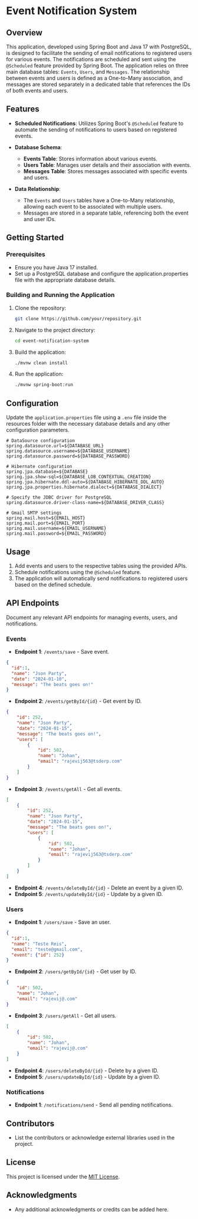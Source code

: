 # Event Notification System

## Overview

This application, developed using Spring Boot and Java 17 with PostgreSQL, is designed to facilitate the sending of email notifications to registered users for various events. The notifications are scheduled and sent using the `@Scheduled` feature provided by Spring Boot. The application relies on three main database tables: `Events`, `Users`, and `Messages`. The relationship between events and users is defined as a One-to-Many association, and messages are stored separately in a dedicated table that references the IDs of both events and users.

## Features

- **Scheduled Notifications**: Utilizes Spring Boot's `@Scheduled` feature to automate the sending of notifications to users based on registered events.

- **Database Schema**:
  - **Events Table**: Stores information about various events.
  - **Users Table**: Manages user details and their association with events.
  - **Messages Table**: Stores messages associated with specific events and users.

- **Data Relationship**:
  - The `Events` and `Users` tables have a One-to-Many relationship, allowing each event to be associated with multiple users.
  - Messages are stored in a separate table, referencing both the event and user IDs.

## Getting Started

### Prerequisites

- Ensure you have Java 17 installed.
- Set up a PostgreSQL database and configure the application.properties file with the appropriate database details.

### Building and Running the Application

1. Clone the repository:

    ```bash
    git clone https://github.com/your/repository.git
    ```

2. Navigate to the project directory:

    ```bash
    cd event-notification-system
    ```

3. Build the application:

    ```bash
    ./mvnw clean install
    ```

4. Run the application:

    ```bash
    ./mvnw spring-boot:run
    ```

## Configuration

Update the `application.properties` file using a `.env` file inside the resources folder with the necessary database details and any other configuration parameters.

```properties
# DataSource configuration
spring.datasource.url=${DATABASE_URL}
spring.datasource.username=${DATABASE_USERNAME}
spring.datasource.password=${DATABASE_PASSWORD}

# Hibernate configuration
spring.jpa.database=${DATABASE}
spring.jpa.show-sql=${DATABASE_LOB_CONTEXTUAL_CREATION}
spring.jpa.hibernate.ddl-auto=${DATABASE_HIBERNATE_DDL_AUTO}
spring.jpa.properties.hibernate.dialect=${DATABASE_DIALECT}

# Specify the JDBC driver for PostgreSQL
spring.datasource.driver-class-name=${DATABASE_DRIVER_CLASS}

# Gmail SMTP settings
spring.mail.host=${EMAIL_HOST}
spring.mail.port=${EMAIL_PORT}
spring.mail.username=${EMAIL_USERNAME}
spring.mail.password=${EMAIL_PASSWORD}
```

## Usage

1. Add events and users to the respective tables using the provided APIs.
2. Schedule notifications using the `@Scheduled` feature.
3. The application will automatically send notifications to registered users based on the defined schedule.

## API Endpoints

Document any relevant API endpoints for managing events, users, and notifications.

### Events

- **Endpoint 1**: `/events/save` - Save event.
```json
{
  "id":1,
  "name": "Json Party",
  "date": "2024-01-10",
  "message": "The beats goes on!"
}
```
- **Endpoint 2**: `/events/getById/{id}` - Get event by ID.
```json
{
    "id": 252,
    "name": "Json Party",
    "date": "2024-01-15",
    "message": "The beats goes on!",
    "users": [
        {
            "id": 502,
            "name": "Johan",
            "email": "rajevij563@tsderp.com"
        }
    ]
}
```
- **Endpoint 3**: `/events/getAll` - Get all events.
```json
[
    {
        "id": 252,
        "name": "Json Party",
        "date": "2024-01-15",
        "message": "The beats goes on!",
        "users": [
            {
                "id": 502,
                "name": "Johan",
                "email": "rajevij563@tsderp.com"
            }
        ]
    }
]
```
- **Endpoint 4**: `/events/deleteById/{id}` - Delete an event by a given ID.
- **Endpoint 5**: `/events/updateById/{id}` - Update by a given ID.

### Users

- **Endpoint 1**: `/users/save` - Save an user.
```json
{
  "id":1,
  "name": "Teste Reis",
  "email": "teste@gmail.com",
  "event": {"id": 252}
}
```
- **Endpoint 2**: `/users/getById/{id}` - Get user by ID.
```json
{
    "id": 502,
    "name": "Johan",
    "email": "rajevij@.com"
}
```
- **Endpoint 3**: `/users/getAll` - Get all users.
```json
[
    {
        "id": 502,
        "name": "Johan",
        "email": "rajevij@.com"
    }
]
```
- **Endpoint 4**: `/users/deleteById/{id}` - Delete by a given ID.
- **Endpoint 5**: `/users/updateById/{id}` - Update by a given ID.

### Notifications

- **Endpoint 1**: `/notifications/send` - Send all pending notifications.

## Contributors

- List the contributors or acknowledge external libraries used in the project.

## License

This project is licensed under the [MIT License](LICENSE).

## Acknowledgments

- Any additional acknowledgments or credits can be added here.
